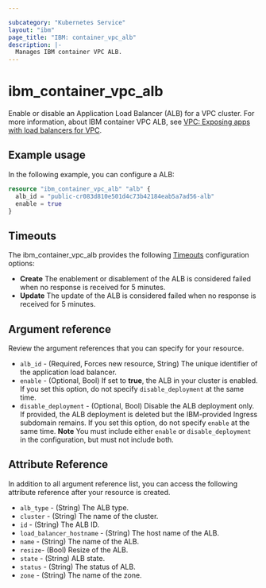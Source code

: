 ```yaml
---

subcategory: "Kubernetes Service"
layout: "ibm"
page_title: "IBM: container_vpc_alb"
description: |-
  Manages IBM container VPC ALB.
---
```


# ibm_container_vpc_alb
Enable or disable an Application Load Balancer (ALB) for a VPC cluster. For more information, about IBM container VPC ALB, see [VPC: Exposing apps with load balancers for VPC](https://cloud.ibm.com/docs/containers?topic=containers-vpc-lbaas).

## Example usage
In the following example, you can configure a ALB:

```terraform
resource "ibm_container_vpc_alb" "alb" {
  alb_id = "public-cr083d810e501d4c73b42184eab5a7ad56-alb"
  enable = true
}

```

## Timeouts

The ibm_container_vpc_alb provides the following [Timeouts](https://www.terraform.io/docs/configuration/resources.html#timeouts) configuration options:

- **Create** The enablement or disablement of the ALB is considered failed when no response is received for 5 minutes. 
- **Update** The update of the ALB is considered failed when no response is received for 5 minutes. 

## Argument reference
Review the argument references that you can specify for your resource.

- `alb_id` - (Required, Forces new resource, String) The unique identifier of the application load balancer.
- `enable` - (Optional, Bool) If set to **true**, the ALB in your cluster is enabled. If you set this option, do not specify `disable_deployment` at the same time.
- `disable_deployment` - (Optional, Bool) Disable the ALB deployment only. If provided, the ALB deployment is deleted but the IBM-provided Ingress subdomain remains. If you set this option, do not specify `enable` at the same time.
**Note** You must include either `enable` or `disable_deployment` in the configuration, but must not include both.


## Attribute Reference
In addition to all argument reference list, you can access the following attribute reference after your resource is created.

- `alb_type` - (String) The ALB type.
- `cluster` - (String) The name of the cluster.
- `id` - (String) The ALB ID.
- `load_balancer_hostname` - (String) The host name of the ALB.
- `name` - (String) The name of the ALB.
- `resize`- (Bool) Resize of the ALB.
- `state` - (String) ALB state.
- `status` - (String) The status of ALB.
- `zone` - (String) The name of the zone.
